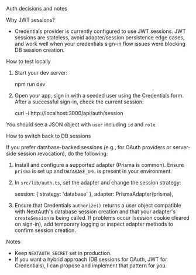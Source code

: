 Auth decisions and notes

Why JWT sessions?

- Credentials provider is currently configured to use JWT sessions. JWT sessions are stateless, avoid adapter/session persistence edge cases, and work well when your credentials sign-in flow issues were blocking DB session creation.

How to test locally

1. Start your dev server:

   npm run dev

2. Open your app, sign in with a seeded user using the Credentials form. After a successful sign-in, check the current session:

   curl -i http://localhost:3000/api/auth/session

You should see a JSON object with `user` including `id` and `role`.

How to switch back to DB sessions

If you prefer database-backed sessions (e.g., for OAuth providers or server-side session revocation), do the following:

1. Install and configure a supported adapter (Prisma is common). Ensure `prisma` is set up and `DATABASE_URL` is present in your environment.

2. In `src/lib/auth.ts`, set the adapter and change the session strategy:

   session: { strategy: 'database' },
   adapter: PrismaAdapter(prisma),

3. Ensure that Credentials `authorize()` returns a user object compatible with NextAuth's database session creation and that your adapter's `createSession` is being called. If problems occur (session cookie cleared on sign-in), add temporary logging or inspect adapter methods to confirm session creation.

Notes

- Keep `NEXTAUTH_SECRET` set in production.
- If you want a hybrid approach (DB sessions for OAuth, JWT for Credentials), I can propose and implement that pattern for you.
